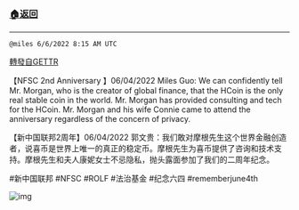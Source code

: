 ###  [:house:返回](README.md)
---


`@miles 6/6/2022 8:15 AM UTC`

[轉發自GETTR](https://gettr.com/post/p1cw5zxb5c0)

【NFSC 2nd Anniversary 】06/04/2022 Miles Guo: We can confidently tell Mr. Morgan, who is the creator of global finance, that the HCoin is the only real stable coin in the world. Mr. Morgan has provided consulting and tech for the HCoin. Mr. Morgan and his wife Connie came to attend the anniversary regardless of the concern of privacy. 

【新中国联邦2周年】06/04/2022 郭文贵：我们敢对摩根先生这个世界金融创造者，说喜币是世界上唯一的真正的稳定币。摩根先生为喜币提供了咨询和技术支持。摩根先生和夫人康妮女士不忌隐私，抛头露面参加了我们的二周年纪念。

#新中国联邦 #NFSC  #ROLF #法治基金 #纪念六四 #rememberjune4th

![img](https://media.gettr.com/group30/getter/2022/06/06/08/a3b3352e-f411-9dc4-9e1c-ca6a18fe4030/out.jpg)
